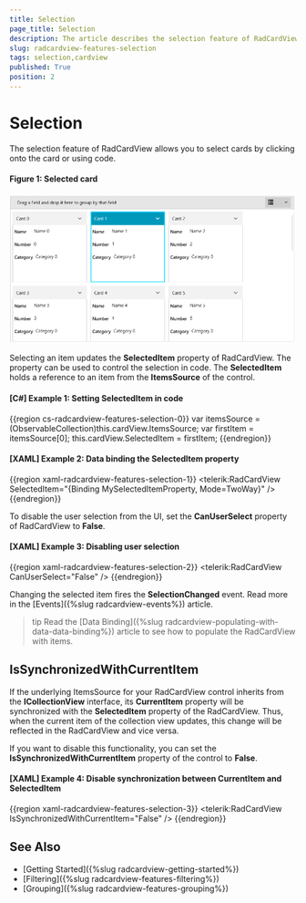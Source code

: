```yaml
---
title: Selection
page_title: Selection
description: The article describes the selection feature of RadCardView.
slug: radcardview-features-selection
tags: selection,cardview
published: True
position: 2
---
```


# Selection

The selection feature of RadCardView allows you to select cards by clicking onto the card or using code.

#### Figure 1: Selected card 
![{{ site.framework_name }} RadCardView Selected card](images/radcardview-features-selection-0.png)

Selecting an item updates the __SelectedItem__ property of RadCardView. The property can be used to control the selection in code. The __SelectedItem__ holds a reference to an item from the __ItemsSource__ of the control.

#### __[C#] Example 1: Setting SelectedItem in code__
{{region cs-radcardview-features-selection-0}}
	 var itemsSource = (ObservableCollection<MyDataItem>)this.cardView.ItemsSource;
	 var firstItem = itemsSource[0];
	 this.cardView.SelectedItem = firstItem;
{{endregion}}

#### __[XAML] Example 2: Data binding the SelectedItem property__
{{region xaml-radcardview-features-selection-1}}
	  <telerik:RadCardView SelectedItem="{Binding MySelectedItemProperty, Mode=TwoWay}" />
{{endregion}}

To disable the user selection from the UI, set the __CanUserSelect__ property of RadCardView to __False__. 

#### __[XAML] Example 3: Disabling user selection__
{{region xaml-radcardview-features-selection-2}}
	<telerik:RadCardView CanUserSelect="False" />
{{endregion}}

Changing the selected item fires the __SelectionChanged__ event. Read more in the [Events]({%slug radcardview-events%}) article.

>tip Read the [Data Binding]({%slug radcardview-populating-with-data-data-binding%}) article to see how to populate the RadCardView with items.

## IsSynchronizedWithCurrentItem

If the underlying ItemsSource for your RadCardView control inherits from the **ICollectionView** interface, its **CurrentItem** property will be synchronized with the **SelectedItem** property of the RadCardView. Thus, when the current item of the collection view updates, this change will be reflected in the RadCardView and vice versa.

If you want to disable this functionality, you can set the **IsSynchronizedWithCurrentItem** property of the control to **False**.

#### __[XAML] Example 4: Disable synchronization between CurrentItem and SelectedItem__
{{region xaml-radcardview-features-selection-3}}
	<telerik:RadCardView IsSynchronizedWithCurrentItem="False" />
{{endregion}}

## See Also  
* [Getting Started]({%slug radcardview-getting-started%})
* [Filtering]({%slug radcardview-features-filtering%})
* [Grouping]({%slug radcardview-features-grouping%})